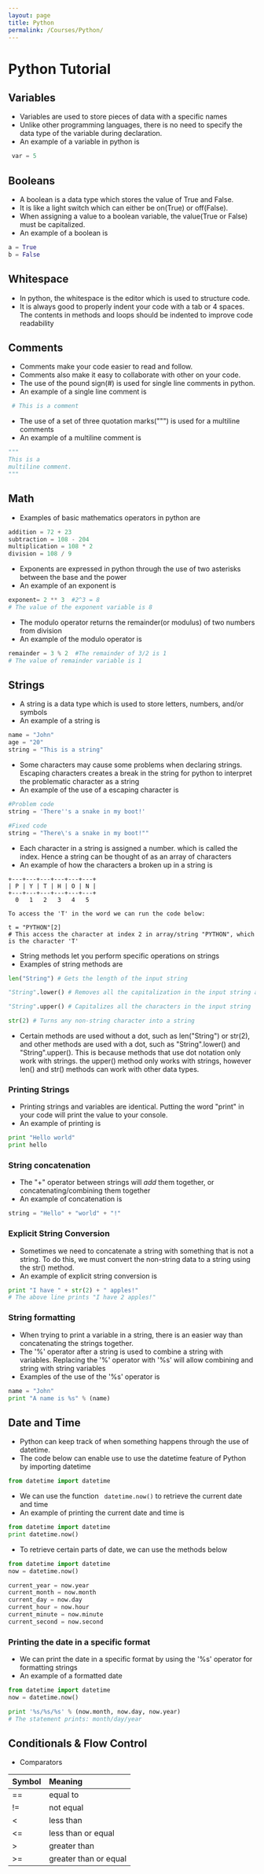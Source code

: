```yaml
---
layout: page
title: Python
permalink: /Courses/Python/
---
```

# Python Tutorial

## Variables
- Variables are used to store pieces of data with a specific names
- Unlike other programming languages, there is no need to specify the data type of the variable during declaration.
- An example of a variable in python is
```Python
 var = 5
```

## Booleans
- A boolean is a data type which stores the value of True and False.
- It is like a light switch which can either be on(True) or off(False).
- When assigning a value to a boolean variable, the value(True or False) must be capitalized.
- An example of a boolean is
```Python
a = True
b = False
```
## Whitespace
- In python, the whitespace is the editor which is used to structure code.
- It is always good to properly indent your code with a tab or 4 spaces. The contents in methods and loops should be indented to improve code readability

## Comments
- Comments make your code easier to read and follow.
- Comments also make it easy to collaborate with other on your code.
- The use of the pound sign(#) is used for single line comments in python.
- An example of a single line comment is
```Python
 # This is a comment
```
- The use of a set of three quotation marks(""") is used for a multiline comments
- An example of a multiline comment is
```Python
"""
This is a
multiline comment.
"""
```

## Math
- Examples of basic mathematics operators in python are
```Python
addition = 72 + 23
subtraction = 108 - 204
multiplication = 108 * 2
division = 108 / 9
```
- Exponents are expressed in python through the use of two asterisks between the base and the power
- An example of an exponent is
```Python
exponent= 2 ** 3  #2^3 = 8
# The value of the exponent variable is 8
```
- The modulo operator returns the remainder(or modulus) of two numbers from division
- An example of the modulo operator is
```Python
remainder = 3 % 2  #The remainder of 3/2 is 1
# The value of remainder variable is 1
```

## Strings
- A string is a data type which is used to store letters, numbers, and/or symbols
- An example of a string is
```Python
name = "John"
age = "20"
string = "This is a string"
```
- Some characters may cause some problems when declaring strings. Escaping characters creates a break in the string for python to interpret the problematic character as a string
- An example of the use of a escaping character is

```Python
#Problem code
string = 'There''s a snake in my boot!'

#Fixed code
string = "There\'s a snake in my boot!""
```
- Each character in a string is assigned a number. which is called the index. Hence a string can be thought of as an array of characters
- An example of how the characters a broken up in a string is

```
+---+---+---+---+---+---+
| P | Y | T | H | O | N |
+---+---+---+---+---+---+
  0   1   2   3   4   5

To access the 'T' in the word we can run the code below:

t = "PYTHON"[2]
# This access the character at index 2 in array/string "PYTHON", which is the character 'T'
```
- String methods let you perform specific operations on strings
- Examples of string methods are

```Python
len("String") # Gets the length of the input string

"String".lower() # Removes all the capitalization in the input string and makes it all lower case

"String".upper() # Capitalizes all the characters in the input string

str(2) # Turns any non-string character into a string
```
- Certain methods are used without a dot, such as len("String") or str(2), and other methods are used with a dot, such as "String".lower() and "String".upper(). This is because methods that use dot notation only work with strings. the upper() method only works with strings, however len() and str() methods can work with other data types.

### Printing Strings
- Printing strings and variables are identical. Putting the word "print" in your code will print the value to your console.
- An example of printing is

```Python
print "Hello world"
print hello
```

### String concatenation
- The "+" operator between strings will <i>add</i> them together, or concatenating/combining them together
- An example of concatenation is

```Python
string = "Hello" + "world" + "!"
```

### Explicit String Conversion
- Sometimes we need to concatenate a string with something that is not a string. To do this, we must convert the non-string data to a string using the str() method.
- An example of explicit string conversion is

```Python
print "I have " + str(2) + " apples!"
# The above line prints "I have 2 apples!"
```

### String formatting
- When trying to print a variable in a string, there is an easier way than concatenating the strings together.
- The '%' operator after a string is used to combine a string with variables. Replacing the '%' operator with '%s' will allow combining and string with string variables
- Examples of the use of the '%s' operator is

```Python
name = "John"
print "A name is %s" % (name)
```

## Date and Time
- Python can keep track of when something happens through the use of datetime.
- The code below can enable use to use the datetime feature of Python by importing datetime

```Python
from datetime import datetime
```

- We can use the function ``` datetime.now()``` to retrieve the current date and time
- An example of printing the current date and time is

```Python
from datetime import datetime
print datetime.now()
```

- To retrieve certain parts of date, we can use the methods below

```Python
from datetime import datetime
now = datetime.now()

current_year = now.year
current_month = now.month
current_day = now.day
current_hour = now.hour
current_minute = now.minute
current_second = now.second
```
### Printing the date in a specific format

- We can print the date in a specific format by using the '%s' operator for formatting strings
- An example of a formatted date

```Python
from datetime import datetime
now = datetime.now()

print '%s/%s/%s' % (now.month, now.day, now.year)
# The statement prints: month/day/year
```

## Conditionals & Flow Control

- Comparators

| Symbol | Meaning  |
| :------------- | :------------- |
|      ==        | equal to       |
|      !=        | not equal      |
|      <         | less than      |
|      <=       |less than or equal |
|      >         | greater than      |
|      >=        | greater than or equal |
